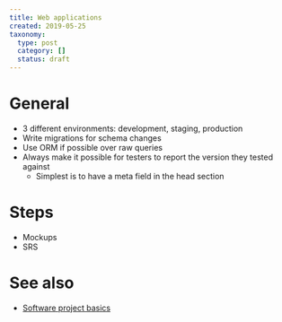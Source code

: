 ```yaml
---
title: Web applications
created: 2019-05-25
taxonomy:
  type: post
  category: []
  status: draft
---
```


# General
* 3 different environments: development, staging, production
* Write migrations for schema changes
* Use ORM if possible over raw queries
* Always make it possible for testers to report the version they tested against
	* Simplest is to have a meta field in the head section

# Steps
* Mockups
* SRS

# See also
* [Software project basics](../software-project-basics)
